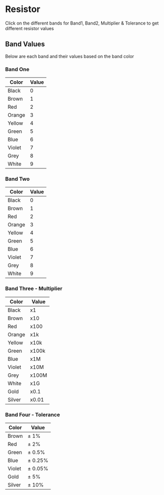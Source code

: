 # Resistor

Click on the different bands for Band1, Band2, Multiplier & Tolerance to get different resistor values

## Band Values

Below are each band and their values based on the band color

### Band One

| Color  | Value |
| ------ | ----- |
| Black  | 0     |
| Brown  | 1     |
| Red    | 2     |
| Orange | 3     |
| Yellow | 4     |
| Green  | 5     |
| Blue   | 6     |
| Violet | 7     |
| Grey   | 8     |
| White  | 9     |

### Band Two

| Color  | Value |
| ------ | ----- |
| Black  | 0     |
| Brown  | 1     |
| Red    | 2     |
| Orange | 3     |
| Yellow | 4     |
| Green  | 5     |
| Blue   | 6     |
| Violet | 7     |
| Grey   | 8     |
| White  | 9     |

### Band Three - Multiplier

| Color  | Value |
| ------ | ----- |
| Black  | x1    |
| Brown  | x10   |
| Red    | x100  |
| Orange | x1k   |
| Yellow | x10k  |
| Green  | x100k |
| Blue   | x1M   |
| Violet | x10M  |
| Grey   | x100M |
| White  | x1G   |
| Gold   | x0.1  |
| Silver | x0.01 |

### Band Four - Tolerance

| Color  | Value   |
| ------ | ------- |
| Brown  | ± 1%    |
| Red    | ± 2%    |
| Green  | ± 0.5%  |
| Blue   | ± 0.25% |
| Violet | ± 0.05% |
| Gold   | ± 5%    |
| Silver | ± 10%   |
